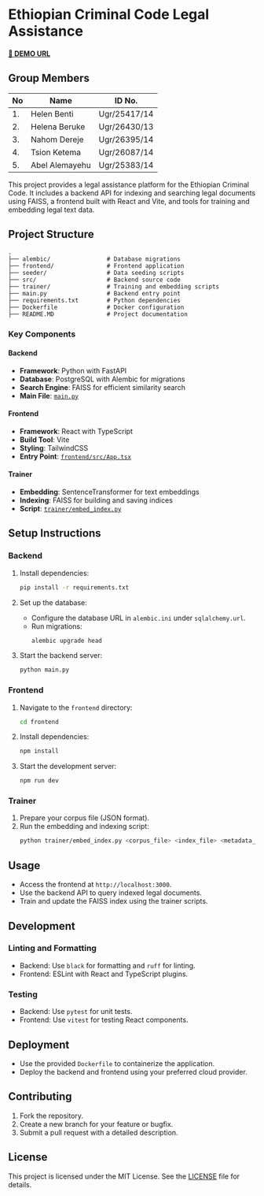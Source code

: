 # Ethiopian Criminal Code Legal Assistance

#### [🔗 DEMO URL](https://ai.astu.pro.et/)

## Group Members

| No  | Name           | ID No.       |
| --- | -------------- | ------------ |
| 1.  | Helen Benti    | Ugr/25417/14 |
| 2.  | Helena Beruke  | Ugr/26430/13 |
| 3.  | Nahom Dereje   | Ugr/26395/14 |
| 4.  | Tsion Ketema   | Ugr/26087/14 |
| 5.  | Abel Alemayehu | Ugr/25383/14 |

This project provides a legal assistance platform for the Ethiopian Criminal Code. It includes a backend API for indexing and searching legal documents using FAISS, a frontend built with React and Vite, and tools for training and embedding legal text data.

## Project Structure

```
.
├── alembic/                # Database migrations
├── frontend/               # Frontend application
├── seeder/                 # Data seeding scripts
├── src/                    # Backend source code
├── trainer/                # Training and embedding scripts
├── main.py                 # Backend entry point
├── requirements.txt        # Python dependencies
├── Dockerfile              # Docker configuration
├── README.MD               # Project documentation
```

### Key Components

#### Backend

- **Framework**: Python with FastAPI
- **Database**: PostgreSQL with Alembic for migrations
- **Search Engine**: FAISS for efficient similarity search
- **Main File**: [`main.py`](main.py)

#### Frontend

- **Framework**: React with TypeScript
- **Build Tool**: Vite
- **Styling**: TailwindCSS
- **Entry Point**: [`frontend/src/App.tsx`](frontend/src/App.tsx)

#### Trainer

- **Embedding**: SentenceTransformer for text embeddings
- **Indexing**: FAISS for building and saving indices
- **Script**: [`trainer/embed_index.py`](trainer/embed_index.py)

## Setup Instructions

### Backend

1. Install dependencies:

   ```sh
   pip install -r requirements.txt
   ```

2. Set up the database:

   - Configure the database URL in `alembic.ini` under `sqlalchemy.url`.
   - Run migrations:
     ```sh
     alembic upgrade head
     ```

3. Start the backend server:
   ```sh
   python main.py
   ```

### Frontend

1. Navigate to the `frontend` directory:

   ```sh
   cd frontend
   ```

2. Install dependencies:

   ```sh
   npm install
   ```

3. Start the development server:
   ```sh
   npm run dev
   ```

### Trainer

1. Prepare your corpus file (JSON format).
2. Run the embedding and indexing script:
   ```sh
   python trainer/embed_index.py <corpus_file> <index_file> <metadata_file>
   ```

## Usage

- Access the frontend at `http://localhost:3000`.
- Use the backend API to query indexed legal documents.
- Train and update the FAISS index using the trainer scripts.

## Development

### Linting and Formatting

- Backend: Use `black` for formatting and `ruff` for linting.
- Frontend: ESLint with React and TypeScript plugins.

### Testing

- Backend: Use `pytest` for unit tests.
- Frontend: Use `vitest` for testing React components.

## Deployment

- Use the provided `Dockerfile` to containerize the application.
- Deploy the backend and frontend using your preferred cloud provider.

## Contributing

1. Fork the repository.
2. Create a new branch for your feature or bugfix.
3. Submit a pull request with a detailed description.

## License

This project is licensed under the MIT License. See the [LICENSE](LICENSE) file for details.
